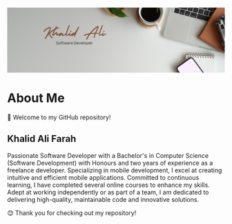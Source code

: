 
![Web Development](https://github.com/Khalid-Ali-Farah/Khalid-Ali-Farah/blob/main/Banner.png)

#### 

# About Me

👋 Welcome to my GitHub repository!

## Khalid Ali Farah

Passionate Software Developer with a Bachelor's in Computer Science (Software Development) with Honours and two years of experience as a freelance developer. Specializing in mobile development, I excel at creating intuitive and efficient mobile applications. Committed to continuous learning, I have completed several online courses to enhance my skills. Adept at working independently or as part of a team, I am dedicated to delivering high-quality, maintainable code and innovative solutions.

😊 Thank you for checking out my repository!








